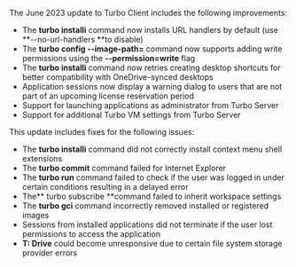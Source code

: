 The June 2023 update to Turbo Client includes the following improvements:

- The **turbo installi** command now installs URL handlers by default (use **--no-url-handlers **to disable)
- The **turbo config --image-path=<path>** command now supports adding write permissions using the **--permission=write** flag
- The **turbo installi** command now retries creating desktop shortcuts for better compatibility with OneDrive-synced desktops
- Application sessions now display a warning dialog to users that are not part of an upcoming license reservation period
- Support for launching applications as administrator from Turbo Server
- Support for additional Turbo VM settings from Turbo Server

This update includes fixes for the following issues:

- The **turbo installi** command did not correctly install context menu shell extensions
- The **turbo commit** command failed for Internet Explorer
- The **turbo run** command failed to check if the user was logged in under certain conditions resulting in a delayed error
- The** turbo subscribe **command failed to inherit workspace settings
- The **turbo gci** command incorrectly removed installed or registered images
- Sessions from installed applications did not terminate if the user lost permissions to access the application
- **T: Drive** could become unresponsive due to certain file system storage provider errors



